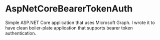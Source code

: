 # AspNetCoreBearerTokenAuth

Simple ASP.NET Core application that uses Microsoft Graph. I wrote it to have clean boiler-plate application that supports bearer token authentication.
